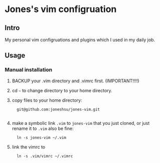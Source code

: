 # Jones's vim configruation #

## Intro ##
My personal vim configruations and plugins which I used in my daily job.

## Usage ##

### Manual installation ###

1. BACKUP your .vim directory and .vimrc first. (IMPORTANT!!!!)
2. cd `~` to change directory to your home directory.
3. copy files to your home directory:
   
      ``` 
        git@github.com:joneshsu/jones-vim.git  
              
      ```
4. make a symbolic link `.vim` to `jones-vim` that you just cloned, or just rename it to `.vim` also be fine:

      ```
        ln -s jones-vim ~/.vim
      ```
5. link the vimrc to 

      ```
        ln -s .vim/vimrc ~/.vimrc
      ```

                                        
